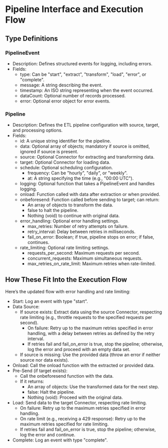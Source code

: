 # Pipeline Interface and Execution Flow

## Type Definitions

### PipelineEvent
- Description: Defines structured events for logging, including errors.
- Fields:
    - type: Can be "start", "extract", "transform", "load", "error", or "complete".
    - message: A string describing the event.
    - timestamp: An ISO string representing when the event occurred.
    - dataCount: Optional number of records processed.
    - error: Optional error object for error events.

### Pipeline
- Description: Defines the ETL pipeline configuration with source, target, and processing options.
- Fields:
    - id: A unique string identifier for the pipeline.
    - data: Optional array of objects; mandatory if source is omitted, ignored if source is present.
    - source: Optional Connector for extracting and transforming data.
    - target: Optional Connector for loading data.
    - schedule: Optional scheduling configuration.
        - frequency: Can be "hourly", "daily", or "weekly".
        - at: A string specifying the time (e.g., "00:00 UTC").
    - logging: Optional function that takes a PipelineEvent and handles logging.
    - onload: Function called with data after extraction or when provided.
    - onbeforesend: Function called before sending to target; can return:
        - An array of objects to transform the data.
        - false to halt the pipeline.
        - Nothing (void) to continue with original data.
    - error_handling: Optional error handling settings.
        - max_retries: Number of retry attempts on failure.
        - retry_interval: Delay between retries in milliseconds.
        - fail_on_error: Boolean; if true, pipeline stops on error; if false, continues.
    - rate_limiting: Optional rate limiting settings.
        - requests_per_second: Maximum requests per second.
        - concurrent_requests: Maximum simultaneous requests.
        - max_retries_on_rate_limit: Maximum retries when rate-limited.

## How These Fit Into the Execution Flow

Here’s the updated flow with error handling and rate limiting:

- Start: Log an event with type "start".
- Data Source:
    - If source exists: Extract data using the source Connector, respecting rate limiting (e.g., throttle requests to the specified requests per second).
        - On failure: Retry up to the maximum retries specified in error handling, with a delay between retries as defined by the retry interval.
        - If retries fail and fail_on_error is true, stop the pipeline; otherwise, log the error and proceed with an empty data set.
    - If source is missing: Use the provided data (throw an error if neither source nor data exists).
- Onload: Call the onload function with the extracted or provided data.
- Pre-Send (if target exists):
    - Call the onbeforesend function with the data.
    - If it returns:
        - An array of objects: Use the transformed data for the next step.
        - false: Halt the pipeline.
        - Nothing (void): Proceed with the original data.
- Load: Send data to the target Connector, respecting rate limiting.
    - On failure: Retry up to the maximum retries specified in error handling.
    - On rate limit (e.g., receiving a 429 response): Retry up to the maximum retries specified for rate limiting.
    - If retries fail and fail_on_error is true, stop the pipeline; otherwise, log the error and continue.
- Complete: Log an event with type "complete".